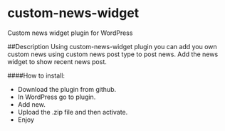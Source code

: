 # custom-news-widget
Custom news widget plugin for WordPress

##Description
Using custom-news-widget plugin you can add you own custom news using custom news post type to post news.
Add the news widget to show recent news post.

####How to install:
* Download the plugin from github.
* In WordPress go to plugin.
* Add new.
* Upload the .zip file and then activate.
* Enjoy
